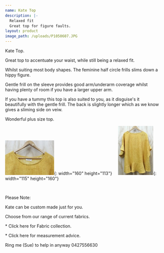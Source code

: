 ```yaml
---
name: Kate Top
description: |-
  Relaxed fit
  Great top for figure faults.
layout: product
image_path: /uploads/P1050607.JPG
---
```


Kate Top.

Great top to accentuate your waist, while still being a relaxed fit.

Whilst suiting most body shapes. The feminine half circle frills slims down a hippy figure.&nbsp;

Gentle frill on the sleeve provides good arm/underarm coverage whilst having plenty of room if you have a larger upper arm.

If you have a tummy this top is also suited to you, as it disguise's it beautifully with the gentle frill. The back is slightly longer which as we know gives a sliming side on veiw.&nbsp;

Wonderful plus size top.

![](/uploads/p1050608---copy---copy.JPG){: width="160" height="113"}&nbsp; &nbsp; &nbsp;![](/uploads/p1050610---copy---copy.JPG){: width="115" height="160"}

&nbsp;

Please Note:

Kate can be custom made just for you.

Choose from our range of current fabrics.

\* Click here for Fabric collection.

\* Click here for measurement advice.

Ring me (Sue) to help in anyway 0427556630

&nbsp;